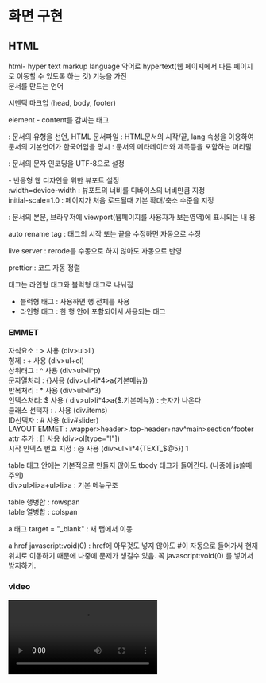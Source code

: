 <h1>화면 구현</h1>		
		
				
<h2>HTML</h2>		
		
html- hyper text markup language 약어로 hypertext(웹 페이지에서 다른 페이지로 이동할 수 있도록 하는 것) 기능을 가진		
문서를 만드는 언어		
		
시멘틱 마크업 (head, body, footer)		
		
element - content를 감싸는 태그		
		
<!DOCTYPE html> : 문서의 유형을 선언, HTML 문서파일		
		
<html lang="ko"></html> : HTML문서의 시작/끝, lang 속성을 이용하여 문서의 기본언어가 한국어임을 명시		
		
<head></head> : 문서의 메타데이터와 제목등을 포함하는 머리말		
		
<meta charset="UTF-8"> : 문서의 문자 인코딩을 UTF-8으로 설정 		
		
<meta name="viewport" content="width=device-width, initial-scale=1.0"> - 반응형 웹 디자인을 위한 뷰포트 설정		
:width=device-width : 뷰포트의 너비를 디바이스의 너비만큼 지정		
initial-scale=1.0 : 페이지가 처음 로드될때 기본 확대/축소 수준을 지정		
		
<body></body> : 문서의 본문, 브라우저에 viewport(웹페이지를 사용자가 보는영역)에 표시되는 내	용		
		
auto rename tag : 태그의 시작 또는 끝을 수정하면 자동으로 수정		
		
live server : rerode를 수동으로 하지 않아도 자동으로 반영		
		
prettier : 코드 자동 정렬		
		
태그는 라인형 태그와 블럭형 태그로 나눠짐 		
- 블럭형 태그 : 사용하면 행 전체를 사용 <div>		
- 라인형 태그 : 한 행 안에 포함되어서 사용되는 태그 <span>		
		
<h3>EMMET</h3> 	
자식요소 : > 사용 (div>ul>li)		 </br>
형제 : + 사용 (div>ul+ol)		</br>
상위태그 : ^ 사용 (div>ul>li^p)		</br>
문자열처리 : {}사용 (div>ul>li*4>a{기본메뉴})		</br>
반복처리 : * 사용 (div>ul>li*3)		</br>
인덱스처리: $ 사용 ( div>ul>li*4>a{$.기본메뉴}) : 숫자가 나온다		</br>
클래스 선택자 : . 사용 (div.items)		</br>
ID선택자 : # 사용 (div#slider)		</br>
LAYOUT EMMET : .wapper>header>.top-header+nav^main>section^footer		</br>
attr 추가 : [] 사용 (div>ol[type="I"])		</br>
시작 인덱스 번호 지정 : @ 사용 (div>ul>li*4{TEXT_$@5})	1</br>		
		
table 태그 안에는 기본적으로 만들지 않아도 tbody 태그가 들어간다. (나중에 js쓸때 주의)		
div>ul>li>a+ul>li>a : 기본 메뉴구조		

table 행병합 : rowspan		
table 열병합 : colspan		
		
a 태그 target = "_blank" : 새 탭에서 이동		
		
a href javascript:void(0) : href에 아무것도 넣지 않아도 #이 자동으로 들어가서 현재 위치로 이동하기 때문에 나중에 문제가 생길수 있음. 꼭 javascript:void(0) 를 넣어서 방지하기.		


<h3>video</h3> 
<video> <source src ="img" type="video/mp4">

type 로 비디오냐 문서냐 이미지냐 구분

type = "video/mp4" 파일명 구분

<h4> video 태그 속성 </h4> 
controls autoplay - 비디오 자동재생
muted - 음소거가 아니면 자동재생이 안됨 (js api를 써야함)
loop - 무한재생

<h4>form</h4>
form : 사용자로부터 특정정보를 받아 서버로 전달하는데 사용되는 태그

action attribute : 전달받는 서버 API() (or Endpoint)
mehod attribute : 서버로 요청 방식 
  -GET : 사용자 요청 정보를 QUERY STRING으로 전달(DEFAULT)
  -POST : 사용자 요청 정보를 REQUEST BODY에 담아 전달(OPTIONAL)
  -PUT 
  -PATCH
  -DELETE

<h5>input</h5>
type : email = 이메일 타입 (@넣지않으면 유효성에서 탈락)
       password = 비밀번호 타입 (별으로 표시됨) 
       radio = 택1 할때 선택 (name을 동일하게 하지 않으면 둘다 선택이 가능해짐)
       tel = 전화번호 입력 시 사용 pattern 속성 사용 가능 (pattern="[0]{1}[1]{1}[0]{1} - 010만 가능)
       checkbox = 여러개 선택 가능 (동일한 파라미터에 여러 벨류값들을 전달할 때 사용)
       file = 파일 업로드 할 때 사용 (multiple 사용 시 여러 파일 선택가능)
       submit = button과 동일 form action 실행 
       date = 날짜 
       select = 여러목록에서 하나를 선택할때 사용 <select name=""> <option value="">대구</option> (selected 넣으면 디폴트값으로 설정)
       required = 입력 안하면 안넘어감
       readonly = 입력 불가 (값은 전달 됨) - value로 전달
       disabled = 입력 불가 (값이 전달 안됨)
       oninvaild : 유효하지 않은 이벤트가 들어왔을 때
       
^(?=.*[A-Za-z])(?=.*\d)[A-Za-z\d]{8,}$ 해석
^ : 문자열의 시작
$ : 문자열의 끝
()  :패턴을 구분하는 부분식
?= : 전방탐색
. : 모든 문자 일치
* : 앞의 문자나 부분식이 0개 이상 탐욕적으로 찾기
[A-za-z] : 영어 알파벳이 하나이상 포함되어야 한다(대문자, 소문자)
\d : 모든 숫자와 일치, [0~9]와 동일 

^(?=.*[A-Za-z]) : 전방탐색(?=), 임의의 문자가 0개 이상 존재할 경우(.*) 영문 대문자/ 소문자 이상 하나이상 포함하는지 여부 ([A-Za-z])















